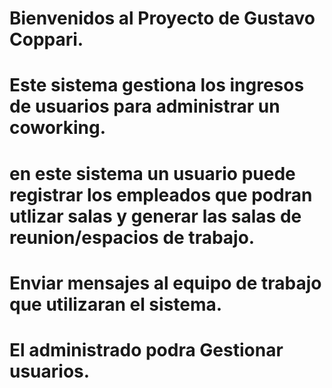 # Bienvenidos al Proyecto de Gustavo Coppari.
# Este sistema gestiona los ingresos de usuarios para administrar un coworking.
# en este sistema un usuario puede registrar los empleados que podran utlizar salas y generar las salas de reunion/espacios de trabajo.
# Enviar mensajes al equipo de trabajo que utilizaran el sistema.
# El administrado podra Gestionar usuarios.

